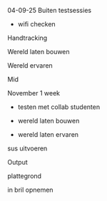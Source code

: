 
04-09-25
Buiten testsessies 

- wifi checken 

Handtracking 

Wereld laten bouwen  

Wereld ervaren  

Mid  

November 1 week 

- testen met collab studenten 

- wereld laten bouwen  

- wereld laten ervaren 

sus uitvoeren  

Output  

plattegrond 

in bril opnemen